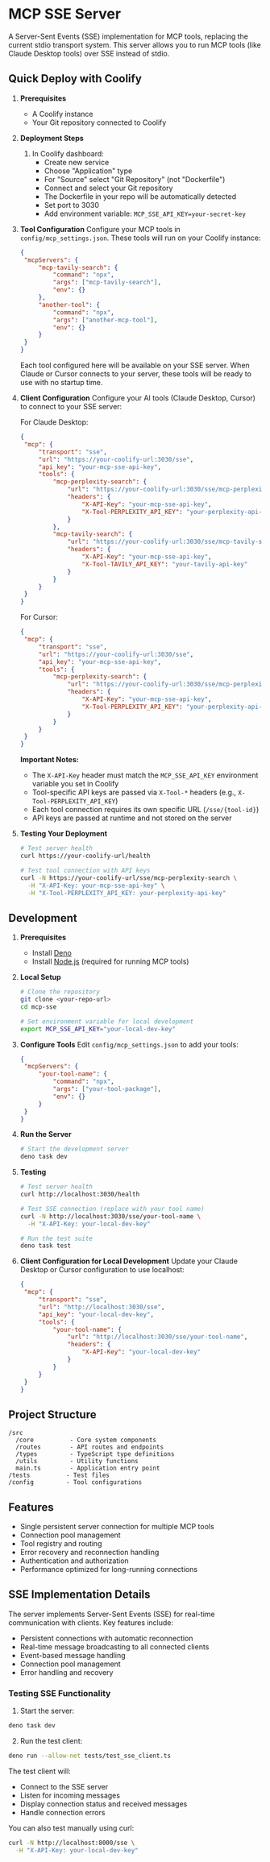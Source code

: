 # MCP SSE Server

A Server-Sent Events (SSE) implementation for MCP tools, replacing the current stdio transport system. This server allows you to run MCP tools (like Claude Desktop tools) over SSE instead of stdio.

## Quick Deploy with Coolify

1. **Prerequisites**

   - A Coolify instance
   - Your Git repository connected to Coolify

2. **Deployment Steps**

   1. In Coolify dashboard:
      - Create new service
      - Choose "Application" type
      - For "Source" select "Git Repository" (not "Dockerfile")
      - Connect and select your Git repository
      - The Dockerfile in your repo will be automatically detected
      - Set port to 3030
      - Add environment variable: `MCP_SSE_API_KEY=your-secret-key`

3. **Tool Configuration**
   Configure your MCP tools in `config/mcp_settings.json`. These tools will run on your Coolify instance:

   ```json
   {
   	"mcpServers": {
   		"mcp-tavily-search": {
   			"command": "npx",
   			"args": ["mcp-tavily-search"],
   			"env": {}
   		},
   		"another-tool": {
   			"command": "npx",
   			"args": ["another-mcp-tool"],
   			"env": {}
   		}
   	}
   }
   ```

   Each tool configured here will be available on your SSE server. When Claude or Cursor connects to your server, these tools will be ready to use with no startup time.

4. **Client Configuration**
   Configure your AI tools (Claude Desktop, Cursor) to connect to your SSE server:

   For Claude Desktop:

   ```json
   {
   	"mcp": {
   		"transport": "sse",
   		"url": "https://your-coolify-url:3030/sse",
   		"api_key": "your-mcp-sse-api-key",
   		"tools": {
   			"mcp-perplexity-search": {
   				"url": "https://your-coolify-url:3030/sse/mcp-perplexity-search",
   				"headers": {
   					"X-API-Key": "your-mcp-sse-api-key",
   					"X-Tool-PERPLEXITY_API_KEY": "your-perplexity-api-key"
   				}
   			},
   			"mcp-tavily-search": {
   				"url": "https://your-coolify-url:3030/sse/mcp-tavily-search",
   				"headers": {
   					"X-API-Key": "your-mcp-sse-api-key",
   					"X-Tool-TAVILY_API_KEY": "your-tavily-api-key"
   				}
   			}
   		}
   	}
   }
   ```

   For Cursor:

   ```json
   {
   	"mcp": {
   		"transport": "sse",
   		"url": "https://your-coolify-url:3030/sse",
   		"api_key": "your-mcp-sse-api-key",
   		"tools": {
   			"mcp-perplexity-search": {
   				"url": "https://your-coolify-url:3030/sse/mcp-perplexity-search",
   				"headers": {
   					"X-API-Key": "your-mcp-sse-api-key",
   					"X-Tool-PERPLEXITY_API_KEY": "your-perplexity-api-key"
   				}
   			}
   		}
   	}
   }
   ```

   **Important Notes:**

   - The `X-API-Key` header must match the `MCP_SSE_API_KEY` environment variable you set in Coolify
   - Tool-specific API keys are passed via `X-Tool-*` headers (e.g., `X-Tool-PERPLEXITY_API_KEY`)
   - Each tool connection requires its own specific URL (`/sse/{tool-id}`)
   - API keys are passed at runtime and not stored on the server

5. **Testing Your Deployment**

   ```bash
   # Test server health
   curl https://your-coolify-url/health

   # Test tool connection with API keys
   curl -N https://your-coolify-url/sse/mcp-perplexity-search \
     -H "X-API-Key: your-mcp-sse-api-key" \
     -H "X-Tool-PERPLEXITY_API_KEY: your-perplexity-api-key"
   ```

## Development

1. **Prerequisites**

   - Install [Deno](https://deno.land/#installation)
   - Install [Node.js](https://nodejs.org/) (required for running MCP tools)

2. **Local Setup**

   ```bash
   # Clone the repository
   git clone <your-repo-url>
   cd mcp-sse

   # Set environment variable for local development
   export MCP_SSE_API_KEY="your-local-dev-key"
   ```

3. **Configure Tools**
   Edit `config/mcp_settings.json` to add your tools:

   ```json
   {
   	"mcpServers": {
   		"your-tool-name": {
   			"command": "npx",
   			"args": ["your-tool-package"],
   			"env": {}
   		}
   	}
   }
   ```

4. **Run the Server**

   ```bash
   # Start the development server
   deno task dev
   ```

5. **Testing**

   ```bash
   # Test server health
   curl http://localhost:3030/health

   # Test SSE connection (replace with your tool name)
   curl -N http://localhost:3030/sse/your-tool-name \
     -H "X-API-Key: your-local-dev-key"

   # Run the test suite
   deno task test
   ```

6. **Client Configuration for Local Development**
   Update your Claude Desktop or Cursor configuration to use localhost:
   ```json
   {
   	"mcp": {
   		"transport": "sse",
   		"url": "http://localhost:3030/sse",
   		"api_key": "your-local-dev-key",
   		"tools": {
   			"your-tool-name": {
   				"url": "http://localhost:3030/sse/your-tool-name",
   				"headers": {
   					"X-API-Key": "your-local-dev-key"
   				}
   			}
   		}
   	}
   }
   ```

## Project Structure

```
/src
  /core          - Core system components
  /routes        - API routes and endpoints
  /types         - TypeScript type definitions
  /utils         - Utility functions
  main.ts        - Application entry point
/tests          - Test files
/config         - Tool configurations
```

## Features

- Single persistent server connection for multiple MCP tools
- Connection pool management
- Tool registry and routing
- Error recovery and reconnection handling
- Authentication and authorization
- Performance optimized for long-running connections

## SSE Implementation Details

The server implements Server-Sent Events (SSE) for real-time communication with clients. Key features include:

- Persistent connections with automatic reconnection
- Real-time message broadcasting to all connected clients
- Event-based message handling
- Connection pool management
- Error handling and recovery

### Testing SSE Functionality

1. Start the server:

```bash
deno task dev
```

2. Run the test client:

```bash
deno run --allow-net tests/test_sse_client.ts
```

The test client will:

- Connect to the SSE server
- Listen for incoming messages
- Display connection status and received messages
- Handle connection errors

You can also test manually using curl:

```bash
curl -N http://localhost:8000/sse \
  -H "X-API-Key: your-local-dev-key"
```
